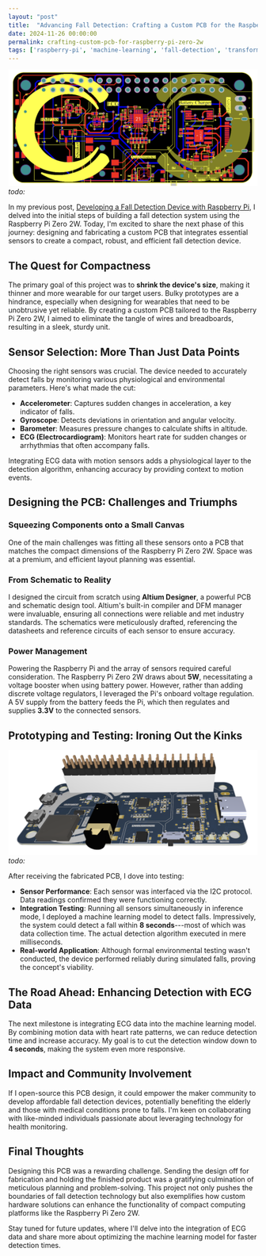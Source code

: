 ```yaml
---
layout: "post"
title:  "Advancing Fall Detection: Crafting a Custom PCB for the Raspberry Pi Zero 2W"
date: 2024-11-26 00:00:00
permalink: crafting-custom-pcb-for-raspberry-pi-zero-2w
tags: ['raspberry-pi', 'machine-learning', 'fall-detection', 'transformers', 'elderly-care']
---
```


<!-- 
Audio version
<div style="max-width: 100%;">
  <audio controls style="width: 100%;">
    <source src="https://ivanursul.com/assets/audio/fall-detection-podcast.wav" type="audio/wav">
    Your browser does not support the audio element.
  </audio>
  <p style="font-size: 0.8em; color: #666; text-align: center;">
    ** Dive into an AI-generated podcast where two virtual hosts discuss the key findings and implications of the featured article and its groundbreaking research."
  </p>
</div> -->

![](assets/images/pcb.png?style=centerme)
*todo:*


In my previous post, [Developing a Fall Detection Device with Raspberry Pi](https://ivanursul.com/developing-fall-detection-device-raspberry-pi), I delved into the initial steps of building a fall detection system using the Raspberry Pi Zero 2W. Today, I'm excited to share the next phase of this journey: designing and fabricating a custom PCB that integrates essential sensors to create a compact, robust, and efficient fall detection device.

## The Quest for Compactness


The primary goal of this project was to **shrink the device's size**, making it thinner and more wearable for our target users. Bulky prototypes are a hindrance, especially when designing for wearables that need to be unobtrusive yet reliable. By creating a custom PCB tailored to the Raspberry Pi Zero 2W, I aimed to eliminate the tangle of wires and breadboards, resulting in a sleek, sturdy unit.

## Sensor Selection: More Than Just Data Points


Choosing the right sensors was crucial. The device needed to accurately detect falls by monitoring various physiological and environmental parameters. Here's what made the cut:

-   **Accelerometer**: Captures sudden changes in acceleration, a key indicator of falls.
-   **Gyroscope**: Detects deviations in orientation and angular velocity.
-   **Barometer**: Measures pressure changes to calculate shifts in altitude.
-   **ECG (Electrocardiogram)**: Monitors heart rate for sudden changes or arrhythmias that often accompany falls.

Integrating ECG data with motion sensors adds a physiological layer to the detection algorithm, enhancing accuracy by providing context to motion events.

## Designing the PCB: Challenges and Triumphs

### Squeezing Components onto a Small Canvas

One of the main challenges was fitting all these sensors onto a PCB that matches the compact dimensions of the Raspberry Pi Zero 2W. Space was at a premium, and efficient layout planning was essential.

### From Schematic to Reality

I designed the circuit from scratch using **Altium Designer**, a powerful PCB and schematic design tool. Altium's built-in compiler and DFM manager were invaluable, ensuring all connections were reliable and met industry standards. The schematics were meticulously drafted, referencing the datasheets and reference circuits of each sensor to ensure accuracy.

### Power Management

Powering the Raspberry Pi and the array of sensors required careful consideration. The Raspberry Pi Zero 2W draws about **5W**, necessitating a voltage booster when using battery power. However, rather than adding discrete voltage regulators, I leveraged the Pi's onboard voltage regulation. A 5V supply from the battery feeds the Pi, which then regulates and supplies **3.3V** to the connected sensors.

## Prototyping and Testing: Ironing Out the Kinks

![](assets/images/pcb_render_2.png?style=centerme)
*todo:*

After receiving the fabricated PCB, I dove into testing:

-   **Sensor Performance**: Each sensor was interfaced via the I2C protocol. Data readings confirmed they were functioning correctly.
-   **Integration Testing**: Running all sensors simultaneously in inference mode, I deployed a machine learning model to detect falls. Impressively, the system could detect a fall within **8 seconds**---most of which was data collection time. The actual detection algorithm executed in mere milliseconds.
-   **Real-world Application**: Although formal environmental testing wasn't conducted, the device performed reliably during simulated falls, proving the concept's viability.

## The Road Ahead: Enhancing Detection with ECG Data


The next milestone is integrating ECG data into the machine learning model. By combining motion data with heart rate patterns, we can reduce detection time and increase accuracy. My goal is to cut the detection window down to **4 seconds**, making the system even more responsive.

## Impact and Community Involvement


If I open-source this PCB design, it could empower the maker community to develop affordable fall detection devices, potentially benefiting the elderly and those with medical conditions prone to falls. I'm keen on collaborating with like-minded individuals passionate about leveraging technology for health monitoring.

## Final Thoughts


Designing this PCB was a rewarding challenge. Sending the design off for fabrication and holding the finished product was a gratifying culmination of meticulous planning and problem-solving. This project not only pushes the boundaries of fall detection technology but also exemplifies how custom hardware solutions can enhance the functionality of compact computing platforms like the Raspberry Pi Zero 2W.

Stay tuned for future updates, where I'll delve into the integration of ECG data and share more about optimizing the machine learning model for faster detection times.